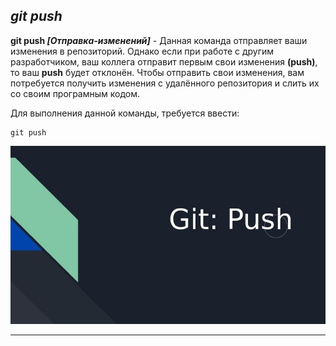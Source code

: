 ## ***git push***

**git push *[Отправка-изменений]*** - Данная команда отправляет ваши изменения в репозиторий. Однако если при работе с другим разработчиком, ваш коллега отправит первым свои изменения **(push)**, то ваш **push** будет отклонён. Чтобы отправить свои изменения, вам потребуется получить изменения с удалённого репозитория и слить их со своим програмным кодом.

Для выполнения данной команды, требуется ввести:

```bash-
git push
```

![git push](/assets/git-push.jpg)

---